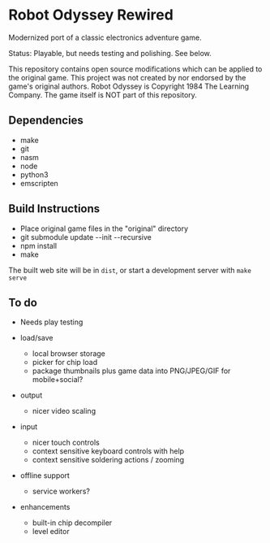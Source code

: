 Robot Odyssey Rewired
=====================

Modernized port of a classic electronics adventure game.

Status: Playable, but needs testing and polishing. See below.

This repository contains open source modifications which can be applied to the original game. This project was not created by nor endorsed by the game's original authors. Robot Odyssey is Copyright 1984 The Learning Company. The game itself is NOT part of this repository.


Dependencies
------------

- make
- git
- nasm
- node
- python3
- emscripten


Build Instructions
------------------

- Place original game files in the "original" directory
- git submodule update --init --recursive
- npm install
- make

The built web site will be in `dist`, or start a development server with `make serve`

To do
-----

- Needs play testing

- load/save
  - local browser storage
  - picker for chip load
  - package thumbnails plus game data into PNG/JPEG/GIF for mobile+social?

- output
  - nicer video scaling

- input
  - nicer touch controls
  - context sensitive keyboard controls with help
  - context sensitive soldering actions / zooming

- offline support
  - service workers?

- enhancements
  - built-in chip decompiler
  - level editor
  
